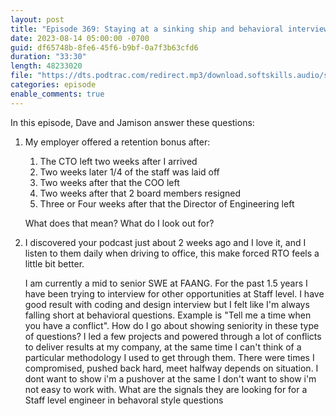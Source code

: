 ```yaml
---
layout: post
title: "Episode 369: Staying at a sinking ship and behavioral interview questions"
date: 2023-08-14 05:00:00 -0700
guid: df65748b-8fe6-45f6-b9bf-0a7f3b63cfd6
duration: "33:30"
length: 48233020
file: "https://dts.podtrac.com/redirect.mp3/download.softskills.audio/sse-369.mp3"
categories: episode
enable_comments: true
---
```


In this episode, Dave and Jamison answer these questions:

1. My employer offered a retention bonus after:
   
   1. The CTO left two weeks after I arrived
   2. Two weeks later 1/4 of the staff was laid off
   3. Two weeks after that the COO left
   4. Two weeks after that 2 board members resigned
   5. Three or Four weeks after that the Director of Engineering left
   
   What does that mean? What do I look out for?

2. I discovered your podcast just about 2 weeks ago and I love it, and I listen to them daily when driving to office, this make forced RTO feels a little bit better.
   
   
   I am currently a mid to senior SWE at FAANG. For the past 1.5 years I have been trying to interview for other opportunities at Staff level. I have good result with coding and design interview but I felt like I'm always falling short at behavioral questions. Example is "Tell me a time when you have a conflict". How do I go about showing seniority in these type of questions? I led a few projects and powered through a lot of conflicts to deliver results at my company, at the same time I can't think of a particular methodology I used to get through them. There were times I compromised, pushed back hard, meet halfway depends on situation. I dont want to show i'm a pushover at the same I don't want to show i'm not easy to work with. What are the signals they are looking for for a Staff level engineer in behavoral style questions
